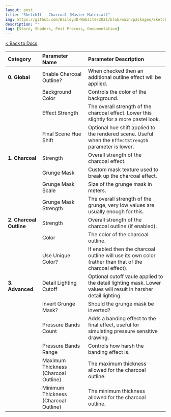 ```yaml
---
layout: post
title: "SketchIt - Charcoal (Master Material)"
img: https://github.com/Bailey3D-Website/2021/blob/main/packages/SketchIt/banner.png?raw=true
description: ""
tag: [Store, Shaders, Post Process, Documentation]
---
```

[< Back to Docs](../../docs)

|<b>Category</b>|<b>Parameter Name</b>|<b>Parameter Description</b>|
|:---|:---|:---|
|<b>0. Global</b>|Enable Charcoal Outline?|When checked then an additional outline effect will be applied.|
||Background Color|Controls the color of the background.|
||Effect Strength|The overall strength of the charcoal effect. Lower this slightly for a more pastel look.|
||Final Scene Hue Shift|Optional hue shift applied to the rendered scene. Useful when the `EffectStrength` parameter is lower.|
|<b>1. Charcoal</b>|Strength|Overall strength of the charcoal effect.|
||Grunge Mask|Custom mask texture used to break up the charcoal effect.|
||Grunge Mask Scale|Size of the grunge mask in meters.|
||Grunge Mask Strength|The overall strength of the grunge, very low values are usually enough for this.|
|<b>2. Charcoal Outline</b>|Strength|Overall strength of the charcoal outline (if enabled).|
||Color|The color of the charcoal outline.|
||Use Unique Color?|If enabled then the charcoal outline will use its own color (rather than that of the charcoal effect).|
|<b>3. Advanced</b>|Detail Lighting Cutoff|Optional cutoff vaule applied to the detail lighting mask. Lower values will result in harsher detail lighting.|
||Invert Grunge Mask?|Should the grunge mask be inverted?|
||Pressure Bands Count|Adds a banding effect to the final effect, useful for simulating pressure sensitive drawing.|
||Pressure Bands Range|Controls how harsh the banding effect is.|
||Maximum Thickness (Charcoal Outline)|The maximum thickness allowed for the charcoal outline.|
||Minimum Thickness (Charcoal Outline)|The minimum thickness allowed for the charcoal outline.|
